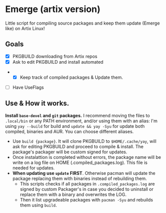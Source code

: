 # Emerge (artix version)
Little script for compiling source packages and keep them update (Emerge like) on Artix Linux!

## Goals
- [x] PKGBUILD downloading from Artix repos
- [x] Ask to edit PKGBUILD and install automated
- - [x] Keep track of compiled packages & Update them.
- [ ] Have UseFlags

## Use & How it works.
**Install `base-devel` and `git` packages.** I recommend moving the files to `.local/bin` or any PATH environment, and/or using them with an alias: I'm using `yay --build` for build and `update && yay -Syu` for update both compiled, binaries and AUR. You can choose different aliases.

- Use `build {package}`. It will clone PKGBUILD to `$HOME/.cache/yay`, will ask for editing PKGBUILD and proceed to compile & install. The package's packager will be custom signed for updates.
- Once instalattion is completed without errors, the package name will be write on a log file on HOME (.compiled_packages.log). This file is needed for updates.
- **When updating use `update` FIRST**. Otherwise pacman will update the package replacing them with binaries instead of rebuilding them.
  - This scripts checks if all packages in `.compiled_packages.log` are signed by custom Packager's in case you decided to uninstall or replace them with a binary and overwrites the LOG.
  - Then it list upgradeable packages with `pacman -Syu` and rebuilds them using `build`.
